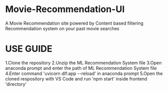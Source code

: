 # Movie-Recommendation-UI
A Movie Recommendation site powered by Content based filtering Recommendation system on your past movie searches
# USE GUIDE
1.Clone the repository
2.Unzip the ML Recommendation System file
3.Open anaconda prompt and enter the path of ML Recommendation System file
4.Enter command 'uvicorn dlf:app --reload' in anaconda prompt
5.Open the cloned respository with VS Code and run 'npm start' inside frontend 'directory'
